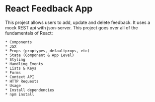 # React Feedback App
This project allows users to add, update and delete feedback. It uses a mock REST api with json-server.
This project goes over all of the fundamentals of React:
```
* Components
* JSX
* Props (proptypes, defaultprops, etc)
* State (Component & App Level)
* Styling
* Handling Events
* Lists & Keys
* Forms
* Context API
* HTTP Requests
* Usage
* Install dependencies
* npm install
```
